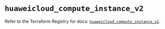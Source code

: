 # `huaweicloud_compute_instance_v2`

Refer to the Terraform Registry for docs: [`huaweicloud_compute_instance_v2`](https://registry.terraform.io/providers/huaweicloud/huaweicloud/1.71.1/docs/resources/compute_instance_v2).
